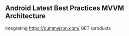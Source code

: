 ## Android Latest Best Practices MVVM Architecture
Integrating https://dummyjson.com/ 
GET	/products 

